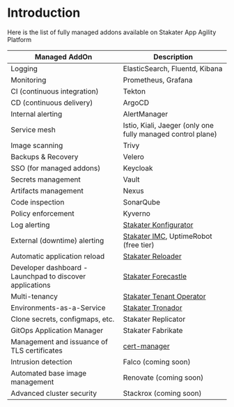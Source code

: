 # Introduction

Here is the list of fully managed addons available on Stakater App Agility Platform

Managed AddOn |	Description
--- | --- 
Logging |	ElasticSearch, Fluentd, Kibana
Monitoring | Prometheus, Grafana
CI (continuous integration) | Tekton
CD (continuous delivery) | ArgoCD
Internal alerting | AlertManager
Service mesh | Istio, Kiali, Jaeger (only one fully managed control plane)
Image scanning | Trivy
Backups & Recovery | Velero
SSO (for managed addons) | Keycloak
Secrets management | Vault
Artifacts management | Nexus
Code inspection | SonarQube
Policy enforcement | Kyverno
Log alerting | [Stakater Konfigurator](https://github.com/stakater/Konfigurator)
External (downtime) alerting | [Stakater IMC](https://github.com/stakater/IngressMonitorController), UptimeRobot (free tier)
Automatic application reload | [Stakater Reloader](https://github.com/stakater/Reloader)
Developer dashboard - Launchpad to discover applications | [Stakater Forecastle](https://github.com/stakater/Forecastle)
Multi-tenancy | [Stakater Tenant Operator](https://docs.cloud.stakater.com/content/sre/tenant-operator/overview.html)
Environments-as-a-Service | [Stakater Tronador](https://docs.cloud.stakater.com/content/sre/tronador/overview.html)
Clone secrets, configmaps, etc. | Stakater Replicator
GitOps Application Manager | Stakater Fabrikate
Management and issuance of TLS certificates | [cert-manager](https://github.com/jetstack/cert-manager)
Intrusion detection | Falco (coming soon)
Automated base image management | Renovate (coming soon)
Advanced cluster security | Stackrox (coming soon)
